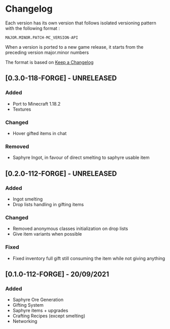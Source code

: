 # Changelog

Each version has its own version that follows isolated versioning pattern with the following format :

`MAJOR.MINOR.PATCH-MC_VERSION-API`

When a version is ported to a new game release, it starts from the preceding version major.minor numbers

The format is based on [Keep a Changelog](https://keepachangelog.com/en/1.0.0/)

## [0.3.0-118-FORGE] - UNRELEASED

### Added

- Port to Minecraft 1.18.2
- Textures

### Changed

- Hover gifted items in chat

### Removed

- Saphyre Ingot, in favour of direct smelting to saphyre usable item

## [0.2.0-112-FORGE] - UNRELEASED

### Added

- Ingot smelting
- Drop lists handling in gifting items

### Changed

- Removed anonymous classes initialization on drop lists
- Give item variants when possible

### Fixed

- Fixed inventory full gift still consuming the item while not giving anything

## [0.1.0-112-FORGE] - 20/09/2021

### Added

- Saphyre Ore Generation
- Gifting System
- Saphyre items + upgrades
- Crafting Recipes (except smelting)
- Networking